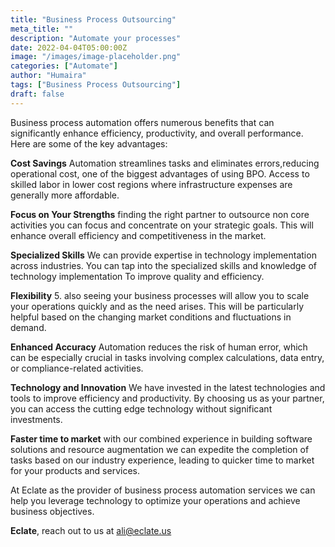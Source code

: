 ```yaml
---
title: "Business Process Outsourcing"
meta_title: ""
description: "Automate your processes"
date: 2022-04-04T05:00:00Z
image: "/images/image-placeholder.png"
categories: ["Automate"]
author: "Humaira"
tags: ["Business Process Outsourcing"]
draft: false
---
```


Business process automation offers numerous benefits that can significantly enhance efficiency, productivity, and overall performance. Here are some of the key advantages:


**Cost Savings** Automation streamlines tasks and eliminates errors,reducing operational cost, one of the biggest advantages of using BPO. Access to skilled labor in lower cost regions where infrastructure expenses are generally more affordable.


**Focus on Your Strengths** 
finding the right partner to outsource non core activities you can focus and concentrate on your strategic goals. This will enhance overall efficiency and competitiveness in the market.

**Specialized Skills** 
We can provide expertise in technology implementation across industries. You can tap into the specialized skills and knowledge of technology implementation To improve quality and efficiency.

**Flexibility**
5. also seeing your business processes will allow you to scale your operations quickly and as the need arises. This will be particularly helpful based on the changing market conditions and fluctuations in demand.


**Enhanced Accuracy**
Automation reduces the risk of human error, which can be especially crucial in tasks involving complex calculations, data entry, or compliance-related activities.


**Technology and Innovation** 
We have invested in the latest technologies and tools to improve efficiency and productivity. By choosing us as your partner, you can access the cutting edge technology without significant investments.

**Faster time to market** 
with our combined experience in building software solutions and resource augmentation we can expedite the completion of tasks based on our industry experience, leading to quicker time to market for your products and services.

At Eclate as the provider of business process automation services we can help you leverage technology to optimize your operations and achieve business objectives.

__Eclate__, reach out to us at ali@eclate.us
